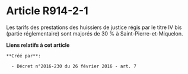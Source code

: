 # Article R914-2-1

Les  tarifs des prestations des huissiers de justice régis par le titre IV  bis (partie réglementaire) sont majorés de 30 % à
Saint-Pierre-et-Miquelon.

**Liens relatifs à cet article**

	**Créé par**:

	  - Décret n°2016-230 du 26 février 2016 - art. 7
